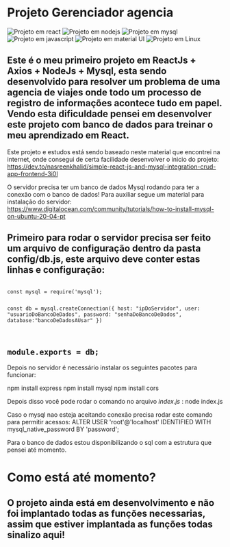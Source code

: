 # Projeto Gerenciador agencia

![Projeto em react](https://img.shields.io/badge/React-20232A?style=for-the-badge&logo=react&logoColor=61DAFB) ![Projeto em nodejs](https://img.shields.io/badge/Node.js-339933?style=for-the-badge&logo=nodedotjs&logoColor=white) ![Projeto em mysql](https://img.shields.io/badge/MySQL-005C84?style=for-the-badge&logo=mysql&logoColor=white) ![Projeto em javascript](https://img.shields.io/badge/JavaScript-323330?style=for-the-badge&logo=javascript&logoColor=F7DF1E) ![Projeto em material UI](https://img.shields.io/badge/Material--UI-0081CB?style=for-the-badge&logo=material-ui&logoColor=white) ![Projeto em Linux](https://img.shields.io/badge/Linux-FCC624?style=for-the-badge&logo=linux&logoColor=black)

## Este é o meu primeiro projeto em ReactJs + Axios + NodeJs + Mysql, esta sendo desenvolvido para resolver um problema de uma agencia de viajes onde todo um processo de registro de informações acontece tudo em papel. Vendo esta dificuldade pensei em desenvolver este projeto com banco de dados para treinar o meu aprendizado em React.

Este projeto e estudos está sendo baseado neste material que encontrei na internet, onde consegui de certa facilidade desenvolver o inicio do projeto:
https://dev.to/nasreenkhalid/simple-react-js-and-mysql-integration-crud-app-frontend-3i0l

O servidor precisa ter um banco de dados Mysql rodando para ter a conexão com o banco de dados! Para auxiliar segue um material para instalação do servidor: https://www.digitalocean.com/community/tutorials/how-to-install-mysql-on-ubuntu-20-04-pt


Primeiro para rodar o servidor precisa ser feito um arquivo de configuração dentro da pasta config/db.js, este arquivo deve conter estas linhas e configuração:
-------------
<code>
const mysql = require('mysql');

const db = mysql.createConnection({
host: "ipDoServidor",
user: "usuarioDoBancoDeDados",
password: "senhaDoBancoDeDados",
database:"bancoDeDadosAUsar" 
})

module.exports = db;
</code>
--------------

Depois no servidor é necessário instalar os seguintes pacotes para funcionar:

npm install express
npm install mysql
npm install cors

Depois disso você pode rodar o comando no arquivo *index.js* :
node index.js

Caso o mysql nao esteja aceitando conexão precisa rodar este comando para permitir acessos:
ALTER USER 'root'@'localhost' IDENTIFIED WITH mysql_native_password BY 'password';

Para o banco de dados estou disponibilizando o sql com a estrutura que pensei até momento.


# Como está até momento?

## O projeto ainda está em desenvolvimento e não foi implantado todas as funções necessarias, assim que estiver implantada as funções todas sinalizo aqui!
